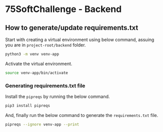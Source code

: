 # 75SoftChallenge - Backend

## How to generate/update requirements.txt

Start with creating a virtual environment using below command, assuing you are in `project-root/backend` folder.


```bash
python3 -m venv venv-app
```

Activate the virtual environment.

```bash
source venv-app/bin/activate
```

### Generating requirements.txt file

Install the `pipreqs` by running the below command.

```bash
pip3 install pipreqs
```

And, finally run the below command to generate the `requirements.txt` file.

```bash
pipreqs --ignore venv-app --print
```
